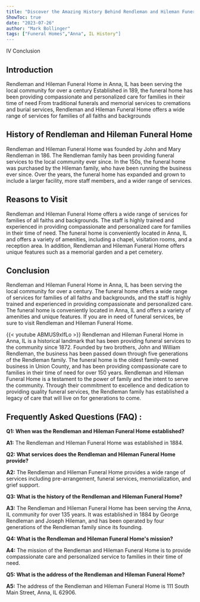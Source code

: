 ```yaml
---
title: "Discover the Amazing History Behind Rendleman and Hileman Funeral Home in Anna, IL!"
ShowToc: true 
date: "2023-07-26"
author: "Mark Bollinger" 
tags: ["Funeral Homes","Anna", IL History"]
---
```

IV Conclusion

## Introduction
Rendleman and Hileman Funeral Home in Anna, IL has been serving the local community for over a century Established in 189, the funeral home has been providing compassionate and personalized care for families in their time of need From traditional funerals and memorial services to cremations and burial services, Rendleman and Hileman Funeral Home offers a wide range of services for families of all faiths and backgrounds 

## History of Rendleman and Hileman Funeral Home
Rendleman and Hileman Funeral Home was founded by John and Mary Rendleman in 186. The Rendleman family has been providing funeral services to the local community ever since. In the 150s, the funeral home was purchased by the Hileman family, who have been running the business ever since. Over the years, the funeral home has expanded and grown to include a larger facility, more staff members, and a wider range of services. 

## Reasons to Visit
Rendleman and Hileman Funeral Home offers a wide range of services for families of all faiths and backgrounds. The staff is highly trained and experienced in providing compassionate and personalized care for families in their time of need. The funeral home is conveniently located in Anna, IL and offers a variety of amenities, including a chapel, visitation rooms, and a reception area. In addition, Rendleman and Hileman Funeral Home offers unique features such as a memorial garden and a pet cemetery. 

## Conclusion
Rendleman and Hileman Funeral Home in Anna, IL has been serving the local community for over a century. The funeral home offers a wide range of services for families of all faiths and backgrounds, and the staff is highly trained and experienced in providing compassionate and personalized care. The funeral home is conveniently located in Anna, IL and offers a variety of amenities and unique features. If you are in need of funeral services, be sure to visit Rendleman and Hileman Funeral Home.

{{< youtube ABMUS9xIfLo >}} 
Rendleman and Hileman Funeral Home in Anna, IL is a historical landmark that has been providing funeral services to the community since 1872. Founded by two brothers, John and William Rendleman, the business has been passed down through five generations of the Rendleman family. The funeral home is the oldest family-owned business in Union County, and has been providing compassionate care to families in their time of need for over 150 years. Rendleman and Hileman Funeral Home is a testament to the power of family and the intent to serve the community. Through their commitment to excellence and dedication to providing quality funeral services, the Rendleman family has established a legacy of care that will live on for generations to come.

## Frequently Asked Questions (FAQ) :
**Q1: When was the Rendleman and Hileman Funeral Home established?**

**A1:** The Rendleman and Hileman Funeral Home was established in 1884.

**Q2: What services does the Rendleman and Hileman Funeral Home provide?**

**A2:** The Rendleman and Hileman Funeral Home provides a wide range of services including pre-arrangement, funeral services, memorialization, and grief support.

**Q3: What is the history of the Rendleman and Hileman Funeral Home?**

**A3:** The Rendleman and Hileman Funeral Home has been serving the Anna, IL community for over 135 years. It was established in 1884 by George Rendleman and Joseph Hileman, and has been operated by four generations of the Rendleman family since its founding.

**Q4: What is the Rendleman and Hileman Funeral Home's mission?**

**A4:** The mission of the Rendleman and Hileman Funeral Home is to provide compassionate care and personalized service to families in their time of need. 

**Q5: What is the address of the Rendleman and Hileman Funeral Home?**

**A5:** The address of the Rendleman and Hileman Funeral Home is 111 South Main Street, Anna, IL 62906.



